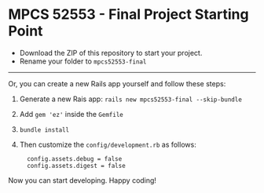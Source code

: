 # MPCS 52553 - Final Project Starting Point

* Download the ZIP of this repository to start your project.  
* Rename your folder to `mpcs52553-final`

<hr>

Or, you can create a new Rails app yourself and follow these steps:

1. Generate a new Rais app: `rails new mpcs52553-final --skip-bundle`
2. Add `gem 'ez'` inside the `Gemfile`
3. `bundle install`
4. Then customize the `config/development.rb` as follows:

    ```
      config.assets.debug = false
      config.assets.digest = false
    ```

Now you can start developing.  Happy coding!

